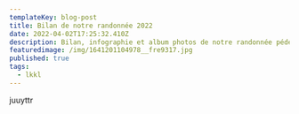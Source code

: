 ```yaml
---
templateKey: blog-post
title: Bilan de notre randonnée 2022
date: 2022-04-02T17:25:32.410Z
description: Bilan, infographie et album photos de notre randonnée pédestre 2022 !
featuredimage: /img/1641201104978__fre9317.jpg
published: true
tags:
  - lkkl
---
```

juuyttr